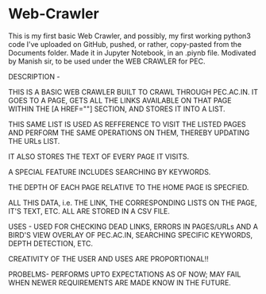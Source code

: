 # Web-Crawler
This is my first basic Web Crawler, and possibly, my first working python3 code I've uploaded on GitHub, pushed, or rather, copy-pasted from the Documents folder. 
Made it in Jupyter Notebook, in an .piynb file.
Modivated by Manish sir, to be used under the WEB CRAWLER for PEC.


DESCRIPTION -

THIS IS A BASIC WEB CRAWLER BUILT TO CRAWL THROUGH PEC.AC.IN.
IT GOES TO A PAGE, GETS ALL THE LINKS AVAILABLE ON THAT PAGE WITHIN THE [A HREF=""] SECTION, AND STORES IT INTO A LIST.

THIS SAME LIST IS USED AS REFFERENCE TO VISIT THE LISTED PAGES AND PERFORM THE SAME OPERATIONS ON THEM, THEREBY UPDATING THE URLs LIST.

IT ALSO STORES THE TEXT OF EVERY PAGE IT VISITS.

A SPECIAL FEATURE INCLUDES SEARCHING BY KEYWORDS.

THE DEPTH OF EACH PAGE RELATIVE TO THE HOME PAGE IS SPECFIED.

ALL THIS DATA, i.e. THE LINK, THE CORRESPONDING LISTS ON THE PAGE, IT'S TEXT, ETC. ALL ARE STORED IN A CSV FILE.
    
USES -
USED FOR CHECKING DEAD LINKS, ERRORS IN PAGES/URLs AND A BIRD'S VIEW OVERLAY OF PEC.AC.IN, SEARCHING SPECIFIC KEYWORDS, DEPTH DETECTION, ETC. 
    
    
   CREATIVITY OF THE USER AND USES ARE PROPORTIONAL!!
  
  
PROBELMS-
PERFORMS UPTO EXPECTATIONS AS OF NOW; MAY FAIL WHEN NEWER REQUIREMENTS ARE MADE KNOW IN THE FUTURE.
